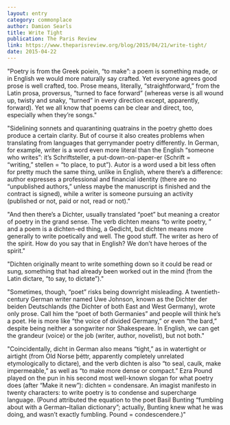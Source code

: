 ```yaml
---
layout: entry
category: commonplace
author: Damion Searls
title: Write Tight
publication: The Paris Review
link: https://www.theparisreview.org/blog/2015/04/21/write-tight/
date: 2015-04-22
---
```


"Poetry is from the Greek poiein, “to make”: a poem is something made, or in English we would more naturally say crafted. Yet everyone agrees good prose is well crafted, too. Prose means, literally, “straightforward,” from the Latin prosa, proversus, “turned to face forward” (whereas verse is all wound up, twisty and snaky, “turned” in every direction except, apparently, forward). Yet we all know that poems can be clear and direct, too, especially when they’re songs."
 
"Sidelining sonnets and quarantining quatrains in the poetry ghetto does produce a certain clarity. But of course it also creates problems when translating from languages that gerrymander poetry differently. In German, for example, writer is a word even more literal than the English “someone who writes”: it’s Schriftsteller, a put-down-on-paper-er (Schrift = “writing,” stellen = “to place, to put”). Autor is a word used a bit less often for pretty much the same thing, unlike in English, where there’s a difference: author expresses a professional and financial identity (there are no “unpublished authors,” unless maybe the manuscript is finished and the contract is signed), while a writer is someone pursuing an activity (published or not, paid or not, read or not)."

"And then there’s a Dichter, usually translated “poet” but meaning a creator of poetry in the grand sense. The verb dichten means “to write poetry, ” and a poem is a dichten-ed thing, a Gedicht, but dichten means more generally to write poetically and well. The good stuff. The writer as hero of the spirit. How do you say that in English? We don’t have heroes of the spirit."

"Dichten originally meant to write something down so it could be read or sung, something that had already been worked out in the mind (from the Latin dictare, “to say, to dictate”)."

"Sometimes, though, “poet” risks being downright misleading. A twentieth-century German writer named Uwe Johnson, known as the Dichter der beiden Deutschlands (the Dichter of both East and West Germany), wrote only prose. Call him the “poet of both Germanies” and people will think he’s a poet. He is more like “the voice of divided Germany,” or even “the bard,” despite being neither a songwriter nor Shakespeare. In English, we can get the grandeur (voice) or the job (writer, author, novelist), but not both."

"Coincidentally, dicht in German also means “tight,” as in watertight or airtight (from Old Norse þéttr, apparently completely unrelated etymologically to dictare), and the verb dichten is also “to seal, caulk, make impermeable,” as well as “to make more dense or compact.” Ezra Pound played on the pun in his second most well-known slogan for what poetry does (after “Make it new”): dichten = condensare. An imagist manifesto in twenty characters: to write poetry is to condense and supercharge language. (Pound attributed the equation to the poet Basil Bunting “fumbling about with a German–Italian dictionary”; actually, Bunting knew what he was doing, and wasn’t exactly fumbling. Pound = condescendere.)"

